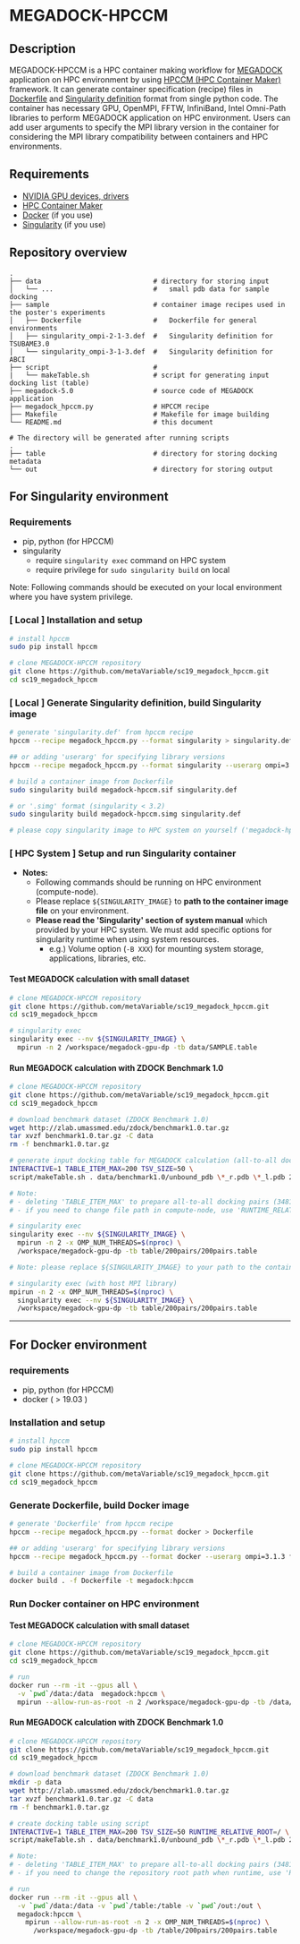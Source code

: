 # MEGADOCK-HPCCM

## Description

MEGADOCK-HPCCM is a HPC container making workflow for [MEGADOCK](https://github.com/akiyamalab/MEGADOCK) application on HPC environment by using [HPCCM (HPC Container Maker)](https://github.com/NVIDIA/hpc-container-maker/) framework. It can generate container specification (recipe) files in [Dockerfile](https://docs.docker.com/engine/reference/builder/) and [Singularity definition](https://sylabs.io/guides/3.3/user-guide/definition_files.html) format from single python code.
The container has necessary GPU, OpenMPI, FFTW, InfiniBand, Intel Omni-Path libraries to perform MEGADOCK application on HPC environment. Users can add user arguments to specify the MPI library version in the container for considering the MPI library compatibility between containers and HPC environments.


## Requirements

- [NVIDIA GPU devices, drivers](https://www.nvidia.com/)
- [HPC Container Maker](https://github.com/NVIDIA/hpc-container-maker/)
- [Docker](https://www.docker.com/) (if you use)
- [Singularity](https://sylabs.io/) (if you use)

## Repository overview
```
.
├── data                            # directory for storing input
│   └── ...                         #   small pdb data for sample docking
├── sample                          # container image recipes used in the poster's experiments
│   ├── Dockerfile                  #   Dockerfile for general environments
│   ├── singularity_ompi-2-1-3.def  #   Singularity definition for TSUBAME3.0
│   └── singularity_ompi-3-1-3.def  #   Singularity definition for ABCI
├── script                          # 
|   └── makeTable.sh                # script for generating input docking list (table)
├── megadock-5.0                    # source code of MEGADOCK application
├── megadock_hpccm.py               # HPCCM recipe
├── Makefile                        # Makefile for image building
└── README.md                       # this document

# The directory will be generated after running scripts
.
├── table                           # directory for storing docking metadata
└── out                             # directory for storing output
```

## For Singularity environment

### Requirements
- pip, python (for HPCCM)
- singularity
  - require `singularity exec` command on HPC system
  - require privilege for `sudo singularity build` on local

Note: Following commands should be executed on your local environment where you have system privilege.

### [ Local ] Installation and setup

```sh
# install hpccm
sudo pip install hpccm

# clone MEGADOCK-HPCCM repository
git clone https://github.com/metaVariable/sc19_megadock_hpccm.git
cd sc19_megadock_hpccm
```

### [ Local ] Generate Singularity definition, build Singularity image
``` sh
# generate 'singularity.def' from hpccm recipe
hpccm --recipe megadock_hpccm.py --format singularity > singularity.def

## or adding 'userarg' for specifying library versions
hpccm --recipe megadock_hpccm.py --format singularity --userarg ompi=3.1.3 fftw=3.3.8 > singularity.def

# build a container image from Dockerfile
sudo singularity build megadock-hpccm.sif singularity.def

# or '.simg' format (singularity < 3.2)
sudo singularity build megadock-hpccm.simg singularity.def

# please copy singularity image to HPC system on yourself ('megadock-hpccm.sif' or 'megadock-hpccm.simg')
```

### [ HPC System ] Setup and run Singularity container

- **Notes:**
  - Following commands should be running on HPC environment (compute-node).
  - Please replace `${SINGULARITY_IMAGE}` to **path to the container image file** on your environment.
  - **Please read the 'Singularity' section of system manual** which provided by your HPC system. We must add specific options for singularity runtime when using system resources.
    - e.g.) Volume option (`-B XXX`) for mounting system storage, applications, libraries, etc.

#### Test MEGADOCK calculation with small dataset

```sh
# clone MEGADOCK-HPCCM repository
git clone https://github.com/metaVariable/sc19_megadock_hpccm.git
cd sc19_megadock_hpccm

# singularity exec 
singularity exec --nv ${SINGULARITY_IMAGE} \
  mpirun -n 2 /workspace/megadock-gpu-dp -tb data/SAMPLE.table
```

#### Run MEGADOCK calculation with ZDOCK Benchmark 1.0

```sh
# clone MEGADOCK-HPCCM repository
git clone https://github.com/metaVariable/sc19_megadock_hpccm.git
cd sc19_megadock_hpccm

# download benchmark dataset (ZDOCK Benchmark 1.0)
wget http://zlab.umassmed.edu/zdock/benchmark1.0.tar.gz
tar xvzf benchmark1.0.tar.gz -C data
rm -f benchmark1.0.tar.gz

# generate input docking table for MEGADOCK calculation (all-to-all dockings for ZDOCK benchmark 1.0)
INTERACTIVE=1 TABLE_ITEM_MAX=200 TSV_SIZE=50 \
script/makeTable.sh . data/benchmark1.0/unbound_pdb \*_r.pdb \*_l.pdb 200pairs

# Note:
# - deleting 'TABLE_ITEM_MAX' to prepare all-to-all docking pairs (3481)
# - if you need to change file path in compute-node, use 'RUNTIME_RELATIVE_ROOT' to modify PATH in the table.

# singularity exec 
singularity exec --nv ${SINGULARITY_IMAGE} \
  mpirun -n 2 -x OMP_NUM_THREADS=$(nproc) \
  /workspace/megadock-gpu-dp -tb table/200pairs/200pairs.table

# Note: please replace ${SINGULARITY_IMAGE} to your path to the container image file

# singularity exec (with host MPI library)
mpirun -n 2 -x OMP_NUM_THREADS=$(nproc) \
  singularity exec --nv ${SINGULARITY_IMAGE} \
  /workspace/megadock-gpu-dp -tb table/200pairs/200pairs.table
```

----

## For Docker environment

### requirements
- pip, python (for HPCCM)
- docker ( > 19.03 )

### Installation and setup

```sh
# install hpccm
sudo pip install hpccm

# clone MEGADOCK-HPCCM repository
git clone https://github.com/metaVariable/sc19_megadock_hpccm.git
cd sc19_megadock_hpccm
```

### Generate Dockerfile, build Docker image
``` sh
# generate 'Dockerfile' from hpccm recipe
hpccm --recipe megadock_hpccm.py --format docker > Dockerfile

## or adding 'userarg' for specifying library versions
hpccm --recipe megadock_hpccm.py --format docker --userarg ompi=3.1.3 fftw=3.3.8 > Dockerfile

# build a container image from Dockerfile
docker build . -f Dockerfile -t megadock:hpccm
```

### Run Docker container on HPC environment

#### Test MEGADOCK calculation with small dataset

```sh
# clone MEGADOCK-HPCCM repository
git clone https://github.com/metaVariable/sc19_megadock_hpccm.git
cd sc19_megadock_hpccm

# run 
docker run --rm -it --gpus all \
  -v `pwd`/data:/data  megadock:hpccm \
  mpirun --allow-run-as-root -n 2 /workspace/megadock-gpu-dp -tb /data/SAMPLE.table
```

#### Run MEGADOCK calculation with ZDOCK Benchmark 1.0

```sh
# clone MEGADOCK-HPCCM repository
git clone https://github.com/metaVariable/sc19_megadock_hpccm.git
cd sc19_megadock_hpccm

# download benchmark dataset (ZDOCK Benchmark 1.0)
mkdir -p data
wget http://zlab.umassmed.edu/zdock/benchmark1.0.tar.gz
tar xvzf benchmark1.0.tar.gz -C data
rm -f benchmark1.0.tar.gz

# create docking table using script
INTERACTIVE=1 TABLE_ITEM_MAX=200 TSV_SIZE=50 RUNTIME_RELATIVE_ROOT=/ \
script/makeTable.sh . data/benchmark1.0/unbound_pdb \*_r.pdb \*_l.pdb 200pairs

# Note: 
# - deleting 'TABLE_ITEM_MAX' to prepare all-to-all docking pairs (3481)
# - if you need to change the repository root path when runtime, use 'RUNTIME_RELATIVE_ROOT' to modify path in generating the table.

# run
docker run --rm -it --gpus all \
  -v `pwd`/data:/data -v `pwd`/table:/table -v `pwd`/out:/out \
  megadock:hpccm \
    mpirun --allow-run-as-root -n 2 -x OMP_NUM_THREADS=$(nproc) \
      /workspace/megadock-gpu-dp -tb /table/200pairs/200pairs.table
```
